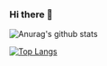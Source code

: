 ### Hi there 👋

![Anurag's github stats](https://github-readme-stats.vercel.app/api?username=moochan-k&show_icons=true&theme=tokyonight)

[![Top Langs](https://github-readme-stats.vercel.app/api/top-langs/?username=moochan-k)](https://github.com/anuraghazra/github-readme-stats)

<!--
**MotoyaKondo/MotoyaKondo** is a ✨ _special_ ✨ repository because its `README.md` (this file) appears on your GitHub profile.

Here are some ideas to get you started:

- 🔭 I’m currently working on ...
- 🌱 I’m currently learning ...
- 👯 I’m looking to collaborate on ...
- 🤔 I’m looking for help with ...
- 💬 Ask me about ...
- 📫 How to reach me: ...
- 😄 Pronouns: ...
- ⚡ Fun fact: ...
-->
